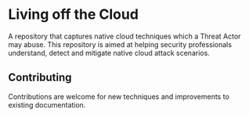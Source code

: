 # Living off the Cloud
A repository that captures native cloud techniques which a Threat Actor may abuse. This repository is aimed at helping security professionals understand, detect and mitigate native cloud attack scenarios.

## Contributing 
Contributions are welcome for new techniques and improvements to existing documentation.
